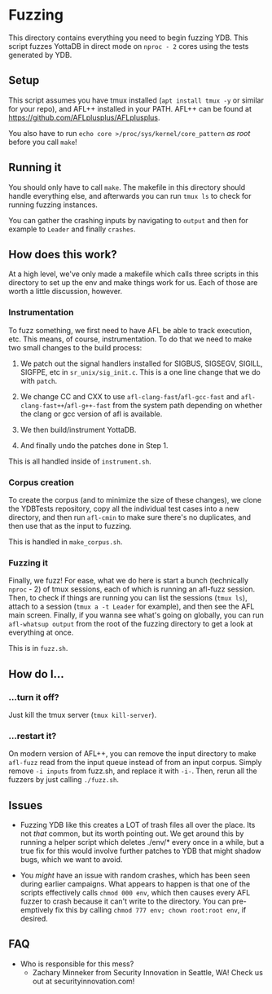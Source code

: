 # Fuzzing

This directory contains everything you need to begin fuzzing YDB.  This script fuzzes YottaDB in direct mode on `nproc - 2` cores using the tests generated by YDB.

## Setup

This script assumes you have tmux installed (`apt install tmux -y` or similar for your repo), and AFL++ installed in your PATH.  AFL++ can be found at https://github.com/AFLplusplus/AFLplusplus.

You also have to run `echo core >/proc/sys/kernel/core_pattern` *as root* before you call `make`!

## Running it

You should only have to call `make`.  The makefile in this directory should handle everything else, and afterwards you can run `tmux ls` to check for running fuzzing instances.

You can gather the crashing inputs by navigating to `output` and then for example to `Leader` and finally `crashes`.

## How does this work?

At a high level, we've only made a makefile which calls three scripts in this directory to set up the env and make things work for us.  Each of those are worth a little discussion, however.

### Instrumentation

To fuzz something, we first need to have AFL be able to track execution, etc.  This means, of course, instrumentation.  To do that we need to make two small changes to the build process:

1. We patch out the signal handlers installed for SIGBUS, SIGSEGV, SIGILL, SIGFPE, etc in `sr_unix/sig_init.c`.  This is a one line change that we do with `patch`.

2. We change CC and CXX to use `afl-clang-fast`/`afl-gcc-fast` and `afl-clang-fast++`/`afl-g++-fast` from the system path depending on whether the clang or gcc version of afl is available.

3. We then build/instrument YottaDB.

4. And finally undo the patches done in Step 1.

This is all handled inside of `instrument.sh`.

### Corpus creation

To create the corpus (and to minimize the size of these changes), we clone the YDBTests repository, copy all the individual test cases into a new directory, and then run `afl-cmin` to make sure there's no duplicates, and then use that as the input to fuzzing.

This is handled in `make_corpus.sh`.

### Fuzzing it

Finally, we fuzz!  For ease, what we do here is start a bunch (technically `nproc` - 2) of tmux sessions, each of which is running an afl-fuzz session.  Then, to check if things are running you can list the sessions (`tmux ls`), attach to a session (`tmux a -t Leader` for example), and then see the AFL main screen.  Finally, if you wanna see what's going on globally, you can run `afl-whatsup output` from the root of the fuzzing directory to get a look at everything at once.

This is in `fuzz.sh`.

## How do I...

### ...turn it off?

Just kill the tmux server (`tmux kill-server`).

### ...restart it?

On modern version of AFL++, you can remove the input directory to make `afl-fuzz` read from the input queue instead of from an input corpus.  Simply remove `-i inputs` from fuzz.sh, and replace it with `-i-`.  Then, rerun all the fuzzers by just calling `./fuzz.sh`.

## Issues

- Fuzzing YDB like this creates a LOT of trash files all over the place.  Its not _that_ common, but its worth pointing out.  We get around this by running a helper script which deletes ./env/\* every once in a while, but a true fix for this would involve further patches to YDB that might shadow bugs, which we want to avoid.

- You _might_ have an issue with random crashes, which has been seen during earlier campaigns.  What appears to happen is that one of the scripts effectively calls `chmod 000 env`, which then causes every AFL fuzzer to crash because it can't write to the directory.  You can pre-emptively fix this by calling `chmod 777 env; chown root:root env`, if desired.

## FAQ

- Who is responsible for this mess?
  - Zachary Minneker from Security Innovation in Seattle, WA! Check us out at securityinnovation.com!
